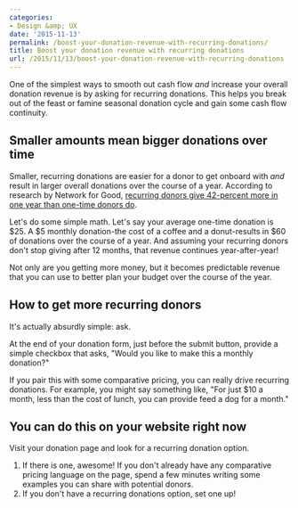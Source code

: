 ```yaml
---
categories:
- Design &amp; UX
date: '2015-11-13'
permalink: /boost-your-donation-revenue-with-recurring-donations/
title: Boost your donation revenue with recurring donations
url: /2015/11/13/boost-your-donation-revenue-with-recurring-donations
---
```


One of the simplest ways to smooth out cash flow *and* increase your overall donation revenue is by asking for recurring donations. This helps you break out of the feast or famine seasonal donation cycle and gain some cash flow continuity.

<!--more-->

## Smaller amounts mean bigger donations over time

Smaller, recurring donations are easier for a donor to get onboard with *and* result in larger overall donations over the course of a year. According to research by Network for Good, [recurring donors give 42-percent more in one year than one-time donors do](http://www.networkforgood.com/nonprofitblog/new-infographic-why-recurring-giving-matters/).

Let's do some simple math. Let's say your average one-time donation is $25. A $5 monthly donation-the cost of a coffee and a donut-results in $60 of donations over the course of a year. And assuming your recurring donors don't stop giving after 12 months, that revenue continues year-after-year!

Not only are you getting more money, but it becomes predictable revenue that you can use to better plan your budget over the course of the year.

## How to get more recurring donors

It's actually absurdly simple: ask.

At the end of your donation form, just before the submit button, provide a simple checkbox that asks, "Would you like to make this a monthly donation?"

If you pair this with some comparative pricing, you can really drive recurring donations. For example, you might say something like, "For just $10 a month, less than the cost of lunch, you can provide feed a dog for a month."

## You can do this on your website right now

Visit your donation page and look for a recurring donation option.

1. If there is one, awesome! If you don't already have any comparative pricing language on the page, spend a few minutes writing some examples you can share with potential donors.
2. If you don't have a recurring donations option, set one up!